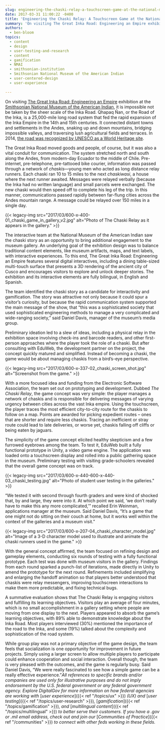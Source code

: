 ```yaml
---
slug: engineering-the-chaski-relay-a-touchscreen-game-at-the-national-museum-of-american-indian
date: 2017-03-31 11:00:22 -0400
title: 'Engineering the Chaski Relay: A Touchscreen Game at the National Museum of the American Indian'
summary: 'On visiting The Great Inka Road: Engineering an Empire exhibition at the Smithsonian National Museum of the American Indian, it is impossible not be taken by the sheer scale of the Inka Road. Qhapaq &Ntilde;an, or the Road of the Inka, is a 25,000-mile long road system that fed the rapid expansion of the Inka'
authors:
  - ben-bloom
topics:
  - content
  - design
  - user-testing-and-research
  - content
  - gamification
  - NMAI
  - smithsonian-institution
  - Smithsonian National Museum of the American Indian
  - user-centered-design
  - user-experience
  
---
```


On visiting [The Great Inka Road: Engineering an Empire](http://www.nmai.si.edu/explore/exhibitions/item/?id=945) exhibition at the [Smithsonian National Museum of the American Indian](http://www.nmai.si.edu/), it is impossible not be taken by the sheer scale of the Inka Road. Qhapaq Ñan, or the Road of the Inka, is a 25,000-mile long road system that fed the rapid expansion of the Inka Empire in the 14th and 15th centuries. It connected distant towns and settlements in the Andes, snaking up and down mountains, bridging impossible valleys, and traversing lush agricultural fields and terraces. In 2014, [the road was recognized by UNESCO as a World Heritage site](http://whc.unesco.org/en/list/1459).

The Great Inka Road moved goods and people, of course, but it was also a vital conduit for communication. The system stretched north and south along the Andes, from modern-day Ecuador to the middle of Chile. Pre-internet, pre-telephone, pre-tattooed bike courier, information was passed through a network of _chaskis_—young men who acted as long distance relay runners. Each chaski ran 10 to 15 miles to the next _chaskiwasi_, a house where the next runner awaited. Messages were relayed verbally (because the Inka had no written language) and small parcels were exchanged. The new chaski would then speed off to complete his leg of the trip. In this manner, communications passed rapidly between far-flung cities across the Andes mountain range. A message could be relayed over 150 miles in a single day.

{{< legacy-img src="2017/03/600-x-400-01\_chaski\_game\_in\_gallery_v2.jpg" alt="Photo of The Chaski Relay as it appears in the gallery." >}}

The interactive team at the National Museum of the American Indian saw the chaski story as an opportunity to bring additional engagement to the museum gallery. An underlying goal of the exhibition design was to balance traditional content elements, like museum artifacts, maps, and text labels, with interactive experiences. To this end, The Great Inka Road: Engineering an Empire features several digital interactives, including a dining table-sized multi-touch surface that presents a 3D rendering of the ancient city of Cusco and encourages visitors to explore and unlock deeper stories. The exhibition and its interactive elements are fully bilingual, in English and Spanish.

The team identified the chaski story as a candidate for interactivity and gamification. The story was attractive not only because it could spur a visitor’s curiosity, but because the rapid communication system supported the main message of the show, that “this was a sophisticated society that used sophisticated engineering methods to manage a very complicated and wide-ranging society,” said Daniel Davis, manager of the museum’s media group.

Preliminary ideation led to a slew of ideas, including a physical relay in the exhibition space involving check-ins and barcode readers, and other first-person approaches where the player took the role of a chaski. But after consulting with EduWeb, the development partner on the project, the concept quickly matured and simplified. Instead of becoming a chaski, the game would be about managing chaskis from a bird’s-eye perspective.

{{< legacy-img src="2017/03/600-x-337-02\_chaski\_screen_shot.jpg" alt="Screenshot from the game." >}}

With a more focused idea and funding from the Electronic Software Association, the team set out on prototyping and development. Dubbed _The Chaski Relay_, the game concept was very simple: the player manages a network of chaskis and is responsible for delivering messages of varying urgency between cities across the vast Inka empire. Using the touchscreen, the player traces the most efficient city-to-city route for the chaskis to follow on a map. Points are awarded for picking expedient routes – ones that are shorter and require less chaskis. Tracing an inefficient or stray route could lead to late deliveries, or worse yet, chaskis falling off cliffs or being eaten by jaguars.

The simplicity of the game concept elicited healthy skepticism and a few furrowed eyebrows among the team. To test it, EduWeb built a fully functional prototype in Unity, a video game engine. The application was loaded onto a touchscreen display and rolled into a public gathering space in the museum. Preliminary testing with visiting grade-schoolers revealed that the overall game concept was on track.

{{< legacy-img src="2017/03/600-x-440-600-x-440-03\_chaski\_testing.jpg" alt="Photo of student user testing in the galleries." >}}

“We tested it with second through fourth graders and were kind of shocked that, by and large, they were into it. At which point we said, ‘we don’t really have to make this any more complicated,’” recalled Erin Weinman, applications manager at the museum. Said Daniel Davis, “It’s a game that one might not do sitting on their couch at home, but it works well within the context of the galleries and a museum visit.”

{{< legacy-img src="2017/03/600-x-207-04\_chaski\_character_model.jpg" alt="Image of a 3-D character model used to illustrate and animate the chaski runners used in the game." >}}

With the general concept affirmed, the team focused on refining design and gameplay elements, conducting six rounds of testing with a fully functional prototype. Each test was done with museum visitors in the gallery. Findings from each round sparked a punch-list of iterations, made directly in Unity to amend the prototype for the next round. Refinements included simplifying and enlarging the handoff animation so that players better understood that chaskis were relay messengers, improving touchscreen interactions to make them more predictable, and fixing technical bugs.

A summative evaluation shows that The Chaski Relay is engaging visitors and fulfilling its learning objectives. Visitors play an average of four minutes, which is no small accomplishment in a gallery setting where people are moving from one display to the next. Players appeared to absorb the game’s learning objectives, with 89% able to demonstrate knowledge about the Inka Road. Most players interviewed (30%) mentioned the importance of the road to the Inka, and some (19%) talked about the complexity and sophistication of the road system.

While group play was not a primary objective of the game design, the team feels that socialization is one opportunity for improvement in future projects. Simply using a larger screen to allow multiple players to participate could enhance cooperation and social interaction. Overall though, the team is very pleased with the outcomes, and the game is regularly busy. Said Daniel Davis, “We were really fascinated to see how a simple game can be a really effective experience.”_All references to specific brands and/or companies are used only for illustrative purposes and do not imply endorsement by the U.S. federal government or any federal government agency._
_Explore DigitalGov for more information on how federal agencies are working with_ [_user experience_]({{< ref "/topics/ux" >}}) _(UX) and_ [_user testing_]({{< ref "/topics/user-research" >}})_,_ [_gamification_]({{< ref "/topics/gamification" >}})_, and_ [_multilingual content_]({{< ref "/topics/multilingual" >}}) _to better serve their customers. If you have a .gov or .mil email address, check out and join our_ [_Communities of Practice_]({{< ref "/communities" >}}) _to connect with other feds working in these fields._